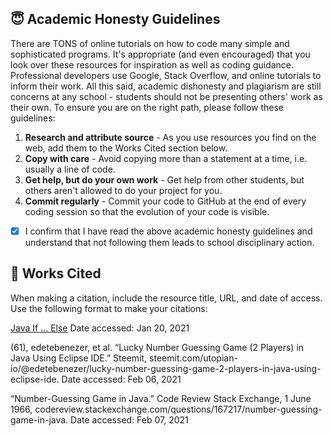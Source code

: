 
## 😇 Academic Honesty Guidelines

There are TONS of online tutorials on how to code many simple and sophisticated programs. It's appropriate (and even encouraged) that you look over these resources for inspiration as well as coding guidance. Professional developers use Google, Stack Overflow, and online tutorials to inform their work. All this said, academic dishonesty and plagiarism are still concerns at any school - students should not be presenting others' work as their own. To ensure you are on the right path, please follow these guidelines:

1. **Research and attribute source** - As you use resources you find on the web, add them to the Works Cited section below.
2. **Copy with care** - Avoid copying more than a statement at a time, i.e. usually a line of code.
3. **Get help, but do your own work** - Get help from other students, but others aren't allowed to do your project for you.
4. **Commit regularly** - Commit your code to GitHub at the end of every coding session so that the evolution of your code is visible.

- [X] I confirm that I have read the above academic honesty guidelines and understand that not following them leads to school disciplinary action.

## 📝 Works Cited

When making a citation, include the resource title, URL, and date of access. Use the following format to make your citations:

[Java If ... Else](https://www.w3schools.com/java/java_conditions.asp)
Date accessed: Jan 20, 2021
 
(61), edetebenezer, et al. “Lucky Number Guessing Game (2 Players) in Java Using Eclipse IDE.” Steemit, steemit.com/utopian-io/@edetebenezer/lucky-number-guessing-game-2-players-in-java-using-eclipse-ide. 
 Date accessed: Feb 06, 2021

 “Number-Guessing Game in Java.” Code Review Stack Exchange, 1 June 1966, codereview.stackexchange.com/questions/167217/number-guessing-game-in-java. 
 Date accessed: Feb 07, 2021